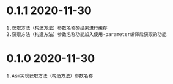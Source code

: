 # 0.1.1 2020-11-30
    1.获取方法（构造方法）参数名称的结果进行缓存
    2.获取方法（构造方法）参数名称功能加入使用-parameter编译后获取的功能
    
# 0.1.0 2020-11-30
    1.Asm实现获取方法（构造方法）参数名称